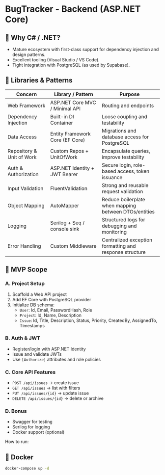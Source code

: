 # BugTracker - Backend (ASP.NET Core)

## 🚀 Why C# / .NET?

- Mature ecosystem with first-class support for dependency injection and design patterns.
- Excellent tooling (Visual Studio / VS Code).
- Tight integration with PostgreSQL (as used by Supabase).

## 🔧 Libraries & Patterns

| Concern                      | Library / Pattern              | Purpose                                                   |
|-----------------------------|--------------------------------|-----------------------------------------------------------|
| Web Framework                | ASP.NET Core MVC / Minimal API | Routing and endpoints                                     |
| Dependency Injection         | Built-in DI Container          | Loose coupling and testability                            |
| Data Access                  | Entity Framework Core (EF Core)| Migrations and database access for PostgreSQL             |
| Repository & Unit of Work    | Custom Repos + UnitOfWork      | Encapsulate queries, improve testability                  |
| Auth & Authorization         | ASP.NET Identity + JWT Bearer  | Secure login, role-based access, token issuance           |
| Input Validation             | FluentValidation               | Strong and reusable request validation                    |
| Object Mapping               | AutoMapper                     | Reduce boilerplate when mapping between DTOs/entities     |
| Logging                      | Serilog + Seq / console sink   | Structured logs for debugging and monitoring              |
| Error Handling               | Custom Middleware              | Centralized exception formatting and response structure   |

## 📐 MVP Scope

### A. Project Setup

1. Scaffold a Web API project  
2. Add EF Core with PostgreSQL provider  
3. Initialize DB schema:
   - `User`: Id, Email, PasswordHash, Role
   - `Project`: Id, Name, Description
   - `Issue`: Id, Title, Description, Status, Priority, CreatedBy, AssignedTo, Timestamps

### B. Auth & JWT

- Register/login with ASP.NET Identity  
- Issue and validate JWTs  
- Use `[Authorize]` attributes and role policies

### C. Core API Features

- `POST /api/issues` → create issue  
- `GET /api/issues` → list with filters  
- `PUT /api/issues/{id}` → update issue  
- `DELETE /api/issues/{id}` → delete or archive

### D. Bonus

- Swagger for testing  
- Serilog for logging  
- Docker support (optional)


How to run:

## 💾 Docker
```bash
docker-compose up -d
